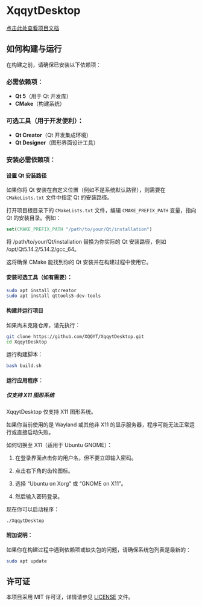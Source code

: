 # XqqytDesktop

[点击此处查看项目文档](https://deepwiki.com/XQQYT/XqqytDesktop)

## 如何构建与运行

在构建之前，请确保已安装以下依赖项：

### 必需依赖项：
- **Qt 5**（用于 Qt 开发库）
- **CMake**（构建系统）

### 可选工具（用于开发便利）：
- **Qt Creator**（Qt 开发集成环境）
- **Qt Designer**（图形界面设计工具）

### 安装必需依赖项：

#### 设置 Qt 安装路径

如果你将 Qt 安装在自定义位置（例如不是系统默认路径），则需要在 `CMakeLists.txt` 文件中指定 Qt 的安装路径。

打开项目根目录下的 `CMakeLists.txt` 文件，编辑 `CMAKE_PREFIX_PATH` 变量，指向 Qt 的安装目录。例如：

```cmake
set(CMAKE_PREFIX_PATH "/path/to/your/Qt/installation")
```
将 /path/to/your/Qt/installation 替换为你实际的 Qt 安装路径，例如 /opt/Qt5.14.2/5.14.2/gcc_64。

这将确保 CMake 能找到你的 Qt 安装并在构建过程中使用它。

#### 安装可选工具（如有需要）：
```bash
sudo apt install qtcreator
sudo apt install qttools5-dev-tools
```

#### 构建并运行项目
如果尚未克隆仓库，请先执行：

```bash
git clone https://github.com/XQQYT/XqqytDesktop.git
cd XqqytDesktop
```

运行构建脚本：

```bash
bash build.sh
```

#### 运行应用程序：
##### 仅支持 X11 图形系统
XqqytDesktop 仅支持 X11 图形系统。

如果你当前使用的是 Wayland 或其他非 X11 的显示服务器，程序可能无法正常运行或直接启动失败。

如何切换至 X11（适用于 Ubuntu GNOME）：

1. 在登录界面点击你的用户名，但不要立即输入密码。

2. 点击右下角的齿轮图标。

3. 选择 “Ubuntu on Xorg” 或 “GNOME on X11”。

4. 然后输入密码登录。

现在你可以启动程序：

```bash
./XqqytDesktop
```
#### 附加说明：
如果你在构建过程中遇到依赖项或缺失包的问题，请确保系统包列表是最新的：

```bash
sudo apt update
```
## 许可证
本项目采用 MIT 许可证，详情请参见 [LICENSE](LICENSE) 文件。
